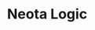 ---
layout: page
title: Neota Logic
permalink: /neota_logic/
short-description: legal expert systems platform
tags: startup, expert systems, platform
---